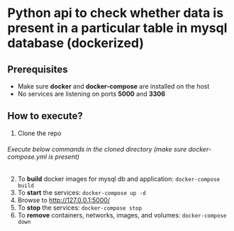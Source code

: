 # Python api to check whether data is present in a particular table in mysql database (dockerized)

## Prerequisites
- Make sure **docker** and **docker-compose** are installed on the host
- No services are listening on ports **5000** and **3306**

## How to execute?

1. Clone the repo
###### Execute below commands in the cloned directory (make sure docker-compose.yml is present)
2. To **build** docker images for mysql db and application: ``` docker-compose build ```
3. To **start** the services: ``` docker-compose up -d ```
4. Browse to http://127.0.0.1:5000/
5. To **stop** the services: ``` docker-compose stop ```
6. To **remove** containers, networks, images, and volumes: ``` docker-compose down ```
